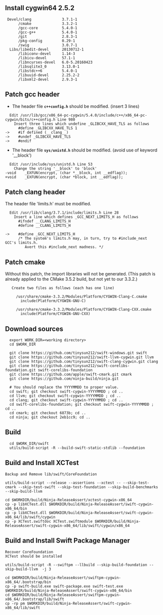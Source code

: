 
Install cygwin64 2.5.2
----------------------
```
 Devel/clang              3.7.1-1 
      /cmake              3.3.2-1
      /gcc-core           5.4.0-1
      /gcc-g++            5.4.0-1
      /git                2.8.3-1
      /pkg-config         0.29-1
      /swig               3.0.7-1
  Libs/libedit-devel      20130712-1
      /libiconv-devel     1.14-3
      /libicu-devel       57.1-1
      /libncurses-devel   6.0-5.20160423
      /libsqlite3_0       3.13.0-1
      /libstdc++6         5.4.0-1
      /libuuid-devel      2.25.2-2
      /libxml2-devel      2.9.3-1
```

Patch gcc header
----------------
  
 - The header file **`c++config.h`** should be modified. (insert 3 lines)
```
  Edit /usr/lib/gcc/x86_64-pc-cygwin/5.4.0/include/c++/x86_64-pc-cygwin/bits/c++config.h Line 980
    Insert three lines which undefine _GLIBCXX_HAVE_TLS as follows
      #define _GLIBCXX_HAVE_TLS 1
->    #if defined (__clang__)
->    #undef _GLIBCXX_HAVE_TLS
->    #endif
``` 
 - The header file **`sys/unistd.h`** should be modified. (avoid use of keyword '__block')
```
  Edit /usr/include/sys/unistd.h Line 53
    Change the string '__block' to 'block'
-void    _EXFUN(encrypt, (char *__block, int __edflag)); 
+void    _EXFUN(encrypt, (char *block, int __edflag));
```

Patch clang header
------------------

  The header file 'limits.h' must be modified.
```
  Edit /usr/lib/clang/3.7.1/include/limits.h Line 28
    Insert a line which defines _GCC_NEXT_LIMITS_H as follows
      #ifndef __CLANG_LIMITS_H
      #define __CLANG_LIMITS_H

->    #define _GCC_NEXT_LIMITS_H
      /* The system's limits.h may, in turn, try to #include_next GCC's limits.h.
         Avert this #include_next madness. */
```

Patch cmake
-----------

  Without this patch, the import libraries will not be generated.
  (This patch is already applied to the CMake 3.5.2 build, but not yet to our 3.3.2.)
```
   Create two files as follows (each has one line)
 
     /usr/share/cmake-3.3.2/Modules/Platform/CYGWIN-Clang-C.cmake
       include(Platform/CYGWIN-GNU-C)
 
     /usr/share/cmake-3.3.2/Modules/Platform/CYGWIN-Clang-CXX.cmake
       include(Platform/CYGWIN-GNU-CXX)
```

Download sources
----------------
```
  export WORK_DIR=<working directory>
  cd $WORK_DIR
  
  git clone https://github.com/tinysun212/swift-windows.git swift
  git clone https://github.com/tinysun212/swift-llvm-cygwin.git llvm
  git clone https://github.com/tinysun212/swift-clang-cygwin.git clang
  git clone https://github.com/tinysun212/swift-corelibs-foundation.git swift-corelibs-foundation
  git clone https://github.com/apple/swift-cmark.git cmark
  git clone https://github.com/ninja-build/ninja.git

  # You should replace the YYYYMMDD to proper value. 
  cd swift; git checkout swift-cygwin-YYYYMMDD ; cd ..
  cd llvm; git checkout swift-cygwin-YYYYMMDD ; cd ..
  cd clang; git checkout swift-cygwin-YYYYMMDD ; cd ..
  cd swift-corelibs-foundation; git checkout swift-cygwin-YYYYMMDD ; cd ..
  cd cmark; git checkout 6873b; cd ..
  cd ninja; git checkout 2eb1cc9; cd ..
```

Build
-----
```
  cd $WORK_DIR/swift
  utils/build-script -R --build-swift-static-stdlib --foundation
```

Build and Install XCTest
------------------------
```
Backup and Remove lib/swift/CoreFoundation

utils/build-script --release --assertions --xctest -- --skip-test-cmark --skip-test-swift --skip-test-foundation --skip-build-benchmarks --skip-build-llvm

cd $WORKDIR/build/Ninja-ReleaseAssert/xctest-cygwin-x86_64
cp -p libXCTest.dll $WORKDIR/build/Ninja-ReleaseAssert/swift-cygwin-x86_64/bin
cp -p libXCTest.dll $WORKDIR/build/Ninja-ReleaseAssert/swift-cygwin-x86_64/lib/swift/cygwin
cp -p XCTest.swiftdoc XCTest.swiftmodule $WORKDIR/build/Ninja-ReleaseAssert/swift-cygwin-x86_64/lib/swift/cygwin/x86_64
```

Build and Install Swift Package Manager
---------------------------------------
```
Recover CoreFoundation
XCTest should be installed

utils/build-script -R --swiftpm --llbuild --skip-build-foundation --skip-build-llvm  -j 3

cd $WORKDIR/build/Ninja-ReleaseAssert/swiftpm-cygwin-x86_64/.bootstrap/bin
cp -p swift-build.exe swift-package.exe swift-test.exe $WORKDIR/build/Ninja-ReleaseAssert/swift-cygwin-x86_64/bin
cd $WORKDIR/build/Ninja-ReleaseAssert/swiftpm-cygwin-x86_64/.bootstrap/lib/swift
cp -rp pm $WORKDIR/build/Ninja-ReleaseAssert/swift-cygwin-x86_64/lib/swift
```
